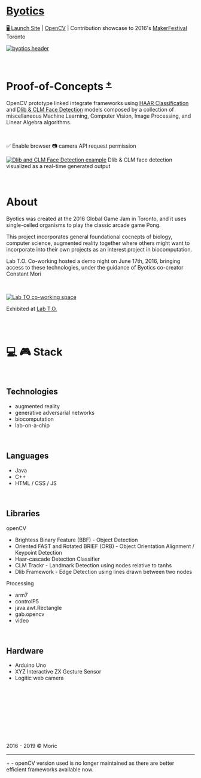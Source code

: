 # [Byotics](https://github.com/mori-c/byotics)

[🖥 Launch Site](https://mori-c.github.io/byotics-makerfestival/index.html)  |  [OpenCV](https://mori-c.github.io/byotics)  |  Contribution showcase to 2016's [MakerFestival](https://web.archive.org/web/20160610063857/http://makerfestival.ca/events/hacking-biology-and-computing/) Toronto


[![byotics header](https://raw.githubusercontent.com/mori-c/byotics-makerfestival/gh-pages/assets/img/byotics-ggc16.jpg)](https://github.com/mori-c/byotics)

<br>

# Proof-of-Concepts  <sup>[+](#+)</sup>

OpenCV prototype linked integrate frameworks using [HAAR Classification](https://mori-c.github.io/byotics-makerfestival/jsfeat.html) and [Dlib & CLM Face Detection](https://mori-c.github.io/byotics-makerfestival/index.html) models  composed by a collection of miscellaneous Machine Learning, Computer Vision, Image Processing, and Linear Algebra algorithms.

<br>

✅ Enable browser 📷 camera API request permission

[![Dlib and CLM Face Detection example](https://instagram.fybz1-1.fna.fbcdn.net/vp/86238c618cb021d561f6945764c8d86a/5D2AE3C7/t51.2885-15/e35/43063019_2138085716456605_9020266997681750016_n.jpg?_nc_ht=instagram.fybz1-1.fna.fbcdn.net)](https://mori-c.github.io/byotics-makerfestival/index.html) 
Dlib & CLM face detection visualized as a real-time generated output


<br>

# About

Byotics was created at the 2016 Global Game Jam in Toronto, and it uses single-celled organisms to play the classic arcade game Pong. 

This project incorporates general foundational cocnepts of biology, computer science, augmented reality together where others might want to incorporate into their own projects as an interest project in biocomputation. 

Lab T.O. Co-working hosted a demo night on June 17th, 2016, bringing access to these technologies, under the guidance of Byotics co-creator Constant Mori

<br>

[![Lab TO co-working space](https://lh5.googleusercontent.com/p/AF1QipNtX2M2RjYCnmQ9dyrBNGlAPAY1h0rKmFAdSp-F)](http://linkmoji.co/🧫🔬🕹👩🏻‍💻)

<!--
(https://web.archive.org/web/20160610063857/http://makerfestival.ca/events/hacking-biology-and-computing/) -->

Exhibited at [Lab T.O.](https://www.google.ca/maps/place/Lab+T.O./@43.6616784,-79.445951,3a,75y,316.5h,90t/data=!3m8!1e1!3m6!1sAF1QipPQeT3lJORXcnvXi5H_JqYbZYpF_ih0OcRiON37!2e10!3e11!6shttps:%2F%2Flh5.googleusercontent.com%2Fp%2FAF1QipPQeT3lJORXcnvXi5H_JqYbZYpF_ih0OcRiON37%3Dw114-h120-k-no-pi-2.9338646-ya346.8976-ro-0-fo100!7i13312!8i6656!4m13!1m7!3m6!1s0x882b3440f33456b5:0xa119a88a076a4515!2s231+Wallace+Ave+Floor+2,+Toronto,+ON+M6H+1V5!3b1!8m2!3d43.6619056!4d-79.4460345!3m4!1s0x882b3440f2270695:0xac683293588c6348!8m2!3d43.6618812!4d-79.4460376#)


<br>
<br>

# 💻 🎮  Stack

<br>

## Technologies

* augmented reality
* generative adversarial networks
* biocomputation
* lab-on-a-chip

<br>

## Languages

* Java
* C++
* HTML / CSS / JS

<br>

## Libraries

openCV

* Brightess Binary Feature (BBF) - Object Detection
* Oriented FAST and Rotated BRIEF (ORB) - Object Orientation Alignment / Keypoint Detection
* Haar-cascade Detection Classifier
* CLM Trackr - Landmark Detection using nodes relative to tanhs
* Dlib Framework - Edge Detection using lines drawn between two nodes
  
Processing

* arm7
* controlP5
* java.awt.Rectangle
* gab.opencv
* video

<br>

## Hardware

* Arduino Uno
* XYZ Interactive ZX Gesture Sensor
* Logitic web camera


<br>
<br>
<br>
<br>
<br>
<br>
<br>
<br>

2016 - 2019 © Moric

---

<a name="+">+</a> - openCV version used is no longer maintained as there are better efficient frameworks available now. 



